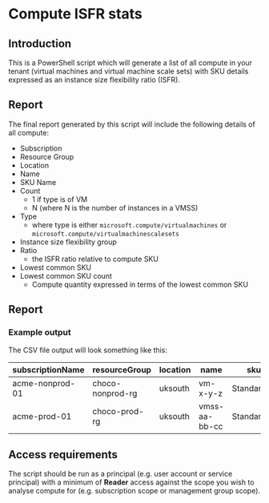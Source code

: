 # Compute ISFR stats

## Introduction

This is a PowerShell script which will generate a list of all compute in your tenant (virtual machines and virtual machine scale sets) with SKU details expressed as an instance size flexibility ratio (ISFR).

## Report

The final report generated by this script will include the following details of all compute:

- Subscription
- Resource Group
- Location
- Name
- SKU Name
- Count
    - 1 if type is of VM
    - N (where N is the number of instances in a VMSS)
- Type
    - where type is either `microsoft.compute/virtualmachines` or `microsoft.compute/virtualmachinescalesets`
- Instance size flexibility group
- Ratio
    - the ISFR ratio relative to compute SKU
- Lowest common SKU
- Lowest common SKU count
    - Compute quantity expressed in terms of the lowest common SKU

## Report

### Example output

The CSV file output will look something like this:

| subscriptionName | resourceGroup    | location | name          | skuName         | count | type                                      | InstanceSizeFlexibilityGroup | Ratio | LowestCommonSku | LowestCommonSkuCount |
|------------------|------------------|----------|---------------|-----------------|-------|-------------------------------------------|------------------------------|-------|-----------------|----------------------|
| acme-nonprod-01  | choco-nonprod-rg | uksouth  | vm-x-y-z      | Standard_E8s_v5 | 1     | microsoft.compute/virtualmachines         | Esv5 Series                  | 4     | Standard_E2s_v5 | 4                    |
| acme-prod-01     | choco-prod-rg    | uksouth  | vmss-aa-bb-cc | Standard_D8d_v5 | 99    | microsoft.compute/virtualmachinescalesets | Ddv5 Series                  | 4     | Standard_D2d_v5 | 396                  |

## Access requirements

The script should be run as a principal (e.g. user account or service principal) with a minimum of **Reader** access against the scope you wish to analyse compute for (e.g. subscription scope or management group scope).

